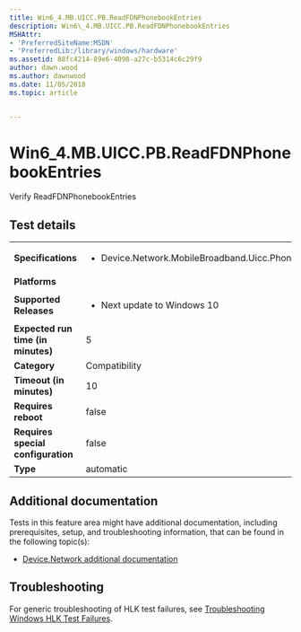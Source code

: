 ```yaml
---
title: Win6_4.MB.UICC.PB.ReadFDNPhonebookEntries
description: Win6\_4.MB.UICC.PB.ReadFDNPhonebookEntries
MSHAttr:
- 'PreferredSiteName:MSDN'
- 'PreferredLib:/library/windows/hardware'
ms.assetid: 88fc4214-89e6-4098-a27c-b5314c6c29f9
author: dawn.wood
ms.author: dawnwood
ms.date: 11/05/2018
ms.topic: article


---
```


# Win6_4.MB.UICC.PB.ReadFDNPhonebookEntries


Verify ReadFDNPhonebookEntries

## Test details

|||
|---|---|
| **Specifications**  | <ul><li>Device.Network.MobileBroadband.Uicc.PhoneBook.Discretional</li></ul> |  
| **Platforms**   | <ul></ul> |
| **Supported Releases** | <ul><li>Next update to Windows 10</li></ul> |
|**Expected run time (in minutes)**| 5 |
|**Category**| Compatibility |
|**Timeout (in minutes)**| 10 |
|**Requires reboot**| false |
|**Requires special configuration**| false |
|**Type**| automatic |



## <span id="Additional_documentation"></span><span id="additional_documentation"></span><span id="ADDITIONAL_DOCUMENTATION"></span>Additional documentation


Tests in this feature area might have additional documentation, including prerequisites, setup, and troubleshooting information, that can be found in the following topic(s):

-   [Device.Network additional documentation](device-network-additional-documentation.md)

## <span id="Troubleshooting"></span><span id="troubleshooting"></span><span id="TROUBLESHOOTING"></span>Troubleshooting


For generic troubleshooting of HLK test failures, see [Troubleshooting Windows HLK Test Failures](../user/troubleshooting-windows-hlk-test-failures.md).










